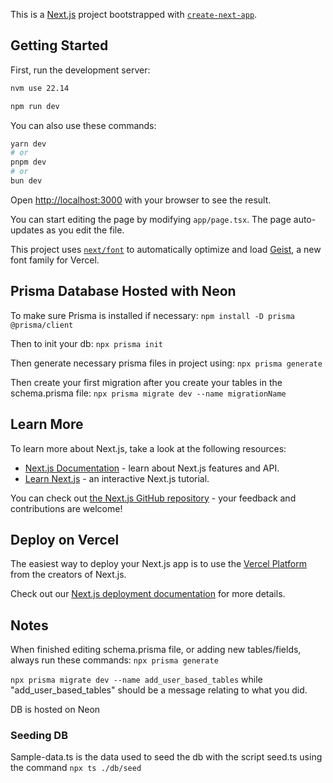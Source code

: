 This is a [Next.js](https://nextjs.org) project bootstrapped with [`create-next-app`](https://nextjs.org/docs/app/api-reference/cli/create-next-app).

## Getting Started

First, run the development server:

```bash
nvm use 22.14

npm run dev
```

You can also use these commands:
```bash
yarn dev
# or
pnpm dev
# or
bun dev
```

Open [http://localhost:3000](http://localhost:3000) with your browser to see the result.

You can start editing the page by modifying `app/page.tsx`. The page auto-updates as you edit the file.

This project uses [`next/font`](https://nextjs.org/docs/app/building-your-application/optimizing/fonts) to automatically optimize and load [Geist](https://vercel.com/font), a new font family for Vercel.

## Prisma Database Hosted with Neon

To make sure Prisma is installed if necessary:
`npm install -D prisma @prisma/client`

Then to init your db:
`npx prisma init`

Then generate necessary prisma files in project using:
`npx prisma generate`

Then create your first migration after you create your tables in the schema.prisma file:
`npx prisma migrate dev --name migrationName`

## Learn More

To learn more about Next.js, take a look at the following resources:

- [Next.js Documentation](https://nextjs.org/docs) - learn about Next.js features and API.
- [Learn Next.js](https://nextjs.org/learn) - an interactive Next.js tutorial.

You can check out [the Next.js GitHub repository](https://github.com/vercel/next.js) - your feedback and contributions are welcome!

## Deploy on Vercel

The easiest way to deploy your Next.js app is to use the [Vercel Platform](https://vercel.com/new?utm_medium=default-template&filter=next.js&utm_source=create-next-app&utm_campaign=create-next-app-readme) from the creators of Next.js.

Check out our [Next.js deployment documentation](https://nextjs.org/docs/app/building-your-application/deploying) for more details.


## Notes

When finished editing schema.prisma file, or adding new tables/fields, always run these commands:
`npx prisma generate`

`npx prisma migrate dev --name add_user_based_tables` while "add_user_based_tables" should be a message relating to what you did.

DB is hosted on Neon

### Seeding DB

Sample-data.ts is the data used to seed the db with the script seed.ts using the command `npx ts ./db/seed`